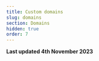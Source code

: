 ```yaml
---
title: Custom domains
slug: domains
section: Domains
hidden: true
order: 7
---
```


**Last updated 4th November 2023**

